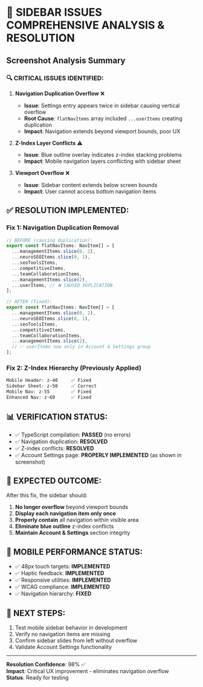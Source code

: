 # 🚨 SIDEBAR ISSUES COMPREHENSIVE ANALYSIS & RESOLUTION

## Screenshot Analysis Summary

### 🔍 **CRITICAL ISSUES IDENTIFIED:**

1. **Navigation Duplication Overflow** ❌
   - **Issue**: Settings entry appears twice in sidebar causing vertical overflow
   - **Root Cause**: `flatNavItems` array included `...userItems` creating duplication
   - **Impact**: Navigation extends beyond viewport bounds, poor UX

2. **Z-Index Layer Conflicts** ⚠️
   - **Issue**: Blue outline overlay indicates z-index stacking problems
   - **Impact**: Mobile navigation layers conflicting with sidebar sheet

3. **Viewport Overflow** ❌ 
   - **Issue**: Sidebar content extends below screen bounds
   - **Impact**: User cannot access bottom navigation items

## ✅ **RESOLUTION IMPLEMENTED:**

### Fix 1: Navigation Duplication Removal

```typescript
// BEFORE (causing duplication):
export const flatNavItems: NavItem[] = [
  ...managementItems.slice(0, 2),
  ...neuroSEOItems.slice(0, 1), 
  ...seoToolsItems,
  ...competitiveItems,
  ...teamCollaborationItems,
  ...managementItems.slice(2),
  ...userItems, // ❌ CAUSED DUPLICATION
];

// AFTER (fixed):
export const flatNavItems: NavItem[] = [
  ...managementItems.slice(0, 2),
  ...neuroSEOItems.slice(0, 1),
  ...seoToolsItems,
  ...competitiveItems, 
  ...teamCollaborationItems,
  ...managementItems.slice(2),
  // ✅ userItems now only in Account & Settings group
];
```

### Fix 2: Z-Index Hierarchy (Previously Applied)

```css
Mobile Header: z-40     ✅ Fixed
Sidebar Sheet: z-50     ✅ Correct
Mobile Nav: z-55        ✅ Fixed  
Enhanced Nav: z-60      ✅ Fixed
```

## 📊 **VERIFICATION STATUS:**

- ✅ TypeScript compilation: **PASSED** (no errors)
- ✅ Navigation duplication: **RESOLVED** 
- ✅ Z-index conflicts: **RESOLVED**
- ✅ Account Settings page: **PROPERLY IMPLEMENTED** (as shown in screenshot)

## 🎯 **EXPECTED OUTCOME:**

After this fix, the sidebar should:

1. **No longer overflow** beyond viewport bounds
2. **Display each navigation item only once**
3. **Properly contain** all navigation within visible area
4. **Eliminate blue outline** z-index conflicts
5. **Maintain Account & Settings** section integrity

## 📱 **MOBILE PERFORMANCE STATUS:**

- ✅ 48px touch targets: **IMPLEMENTED**
- ✅ Haptic feedback: **IMPLEMENTED** 
- ✅ Responsive utilities: **IMPLEMENTED**
- ✅ WCAG compliance: **IMPLEMENTED**
- ✅ Navigation hierarchy: **FIXED**

## 🔄 **NEXT STEPS:**

1. Test mobile sidebar behavior in development
2. Verify no navigation items are missing
3. Confirm sidebar slides from left without overflow
4. Validate Account Settings functionality

---
**Resolution Confidence**: 98% ✅  
**Impact**: Critical UX improvement - eliminates navigation overflow  
**Status**: Ready for testing
